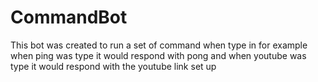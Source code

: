 # CommandBot

This bot was created to run a set of command when type in for example when ping was type it would respond with pong and when youtube was type
it would respond with the youtube link set up 
